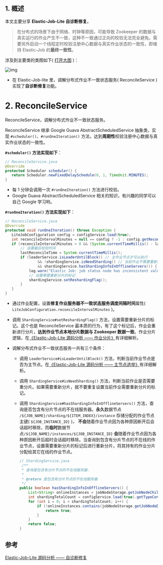 ## 1. 概述

本文主要分享 **Elastic-Job-Lite 自诊断修复**。

> 在分布式的场景下由于网络、时钟等原因，可能导致 Zookeeper 的数据与真实运行的作业产生不一致，这种不一致通过正向的校验无法完全避免。需要另外启动一个线程定时校验注册中心数据与真实作业状态的一致性，即维持 Elastic-Job 的**最终一致性**。

涉及到主要类的类图如下( [打开大图](https://static.iocoder.cn/images/Elastic-Job/2017_11_28/01.png) )：

![img](http://blog-1259650185.cosbj.myqcloud.com/img/202204/30/1651285177.png)

- 在 Elastic-Job-lite 里，调解分布式作业不一致状态服务( ReconcileService ) 实现了**自诊断修复**功能。

# 2. ReconcileService

ReconcileService，调解分布式作业不一致状态服务。

ReconcileService 继承 Google Guava AbstractScheduledService 抽象类，实现 `#scheduler()`、`#runOneIteration()` 方法，达到**周期性**校验注册中心数据与真实作业状态的一致性。

**`#scheduler()` 方法实现如下**：

```java
// ReconcileService.java
@Override
protected Scheduler scheduler() {
   return Scheduler.newFixedDelaySchedule(0, 1, TimeUnit.MINUTES);
}
```

- 每 1 分钟会调用一次 `#runOneIteration()` 方法进行校验。
- Google Guava AbstractScheduledService 相关的知识，有兴趣的同学可以自己 Google 学习哟。

**`#runOneIteration()` 方法实现如下**：

```java
// ReconcileService.java
@Override
protected void runOneIteration() throws Exception {
   LiteJobConfiguration config = configService.load(true);
   int reconcileIntervalMinutes = null == config ? -1 : config.getReconcileIntervalMinutes();
   if (reconcileIntervalMinutes > 0 && (System.currentTimeMillis() - lastReconcileTime >= reconcileIntervalMinutes * 60 * 1000)) { // 校验是否达到校验周期
       // 设置最后校验时间
       lastReconcileTime = System.currentTimeMillis();
       if (leaderService.isLeaderUntilBlock() // 主作业节点才可以执行
               && !shardingService.isNeedSharding() // 当前作业不需要重新分片
               && shardingService.hasShardingInfoInOfflineServers()) { // 查询是包含有分片节点的不在线服务器
           log.warn("Elastic Job: job status node has inconsistent value,start reconciling...");
           // 设置需要重新分片的标记
           shardingService.setReshardingFlag();
       }
   }
}
```

- 通过作业配置，设置**修复作业服务器不一致状态服务调度间隔时间**属性( `LiteJobConfiguration.reconcileIntervalMinutes` )。

- 调用 `ShardingService#setReshardingFlag()` 方法，设置需要重新分片的标记。这个也是 ReconcileService 最本质的行为，有了这个标记后，作业会重新进行分片，**达到作业节点本地分片数据与 Zookeeper 数据一致**。作业分片逻辑，在[《Elastic-Job-Lite 源码分析 —— 作业分片》](http://www.iocoder.cn/Elastic-Job/job-sharding/?self)有详细解析。

- 调解分布式作业不一致状态服务一共有三个条件：

  - 调用 `LeaderService#isLeaderUntilBlock()` 方法，判断当前作业节点是否为主节点。在[《Elastic-Job-Lite 源码分析 —— 主节点选举》](http://www.iocoder.cn/Elastic-Job/election/?self)有详细解析。

  - 调用 `ShardingService#isNeedSharding()` 方法，判断当前作业是否需要重分片。如果需要重新分片，就不要重复设置当前作业需要重新分片的标记。

  - 调用 `ShardingService#hasShardingInfoInOfflineServers()` 方法，查询是否包含有分片节点的不在线服务器。**永久**数据节点 `/${JOB_NAME}/sharding/${ITEM_INDEX}/instance` 存储分配的作业节点主键( `${JOB_INSTANCE_ID}` )， **不会**随着作业节点因为各种原因断开后会话超时移除，而**临时**数据节点`/${JOB_NAME}/instances/${JOB_INSTANCE_ID}` **会**随着作业节点因为各种原因断开后超时会话超时移除。当查询到包含有分片节点的不在线的作业节点，设置需要重新分片的标记后进行重新分片，将其持有的作业分片分配给其它在线的作业节点。

    ```java
    // ShardingService.java
     /**
     * 查询是包含有分片节点的不在线服务器.
     * 
     * @return 是包含有分片节点的不在线服务器
     */
    public boolean hasShardingInfoInOfflineServers() {
        List<String> onlineInstances = jobNodeStorage.getJobNodeChildrenKeys(InstanceNode.ROOT); // `/${JOB_NAME}/instances/${JOB_INSTANCE_ID}`
        int shardingTotalCount = configService.load(true).getTypeConfig().getCoreConfig().getShardingTotalCount();
        for (int i = 0; i < shardingTotalCount; i++) {
            if (!onlineInstances.contains(jobNodeStorage.getJobNodeData(ShardingNode.getInstanceNode(i)))) { // `/${JOB_NAME}/sharding/${ITEM_INDEX}/instance`
                return true;
            }
        }
        return false;
    }
    ```

    

## 参考

[Elastic-Job-Lite 源码分析 —— 自诊断修复](https://www.iocoder.cn/Elastic-Job/reconcile/)
